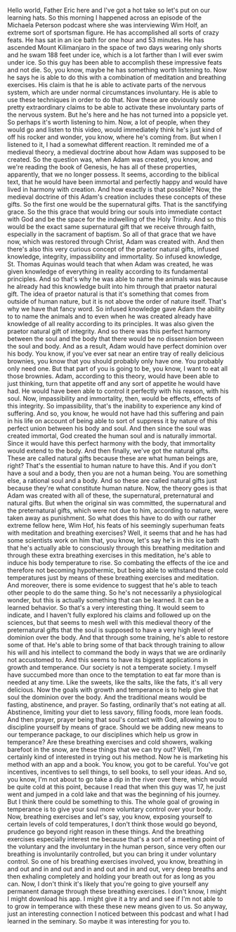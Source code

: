  Hello world, Father Eric here and I've got a hot take so let's put on our learning hats. So this morning I happened across an episode of the Michaela Peterson podcast where she was interviewing Wim Holf, an extreme sort of sportsman figure. He has accomplished all sorts of crazy feats. He has sat in an ice bath for one hour and 53 minutes. He has ascended Mount Kilimanjaro in the space of two days wearing only shorts and he swam 188 feet under ice, which is a lot farther than I will ever swim under ice. So this guy has been able to accomplish these impressive feats and not die. So, you know, maybe he has something worth listening to. Now he says he is able to do this with a combination of meditation and breathing exercises. His claim is that he is able to activate parts of the nervous system, which are under normal circumstances involuntary. He is able to use these techniques in order to do that. Now these are obviously some pretty extraordinary claims to be able to activate these involuntary parts of the nervous system. But he's here and he has not turned into a popsicle yet. So perhaps it's worth listening to him. Now, a lot of people, when they would go and listen to this video, would immediately think he's just kind of off his rocker and wonder, you know, where he's coming from. But when I listened to it, I had a somewhat different reaction. It reminded me of a medieval theory, a medieval doctrine about how Adam was supposed to be created. So the question was, when Adam was created, you know, and we're reading the book of Genesis, he has all of these properties, apparently, that we no longer possess. It seems, according to the biblical text, that he would have been immortal and perfectly happy and would have lived in harmony with creation. And how exactly is that possible? Now, the medieval doctrine of this Adam's creation includes these concepts of these gifts. So the first one would be the supernatural gifts. That is the sanctifying grace. So the this grace that would bring our souls into immediate contact with God and be the space for the indwelling of the Holy Trinity. And so this would be the exact same supernatural gift that we receive through faith, especially in the sacrament of baptism. So all of that grace that we have now, which was restored through Christ, Adam was created with. And then there's also this very curious concept of the praetor natural gifts, infused knowledge, integrity, impassibility and immortality. So infused knowledge, St. Thomas Aquinas would teach that when Adam was created, he was given knowledge of everything in reality according to its fundamental principles. And so that's why he was able to name the animals was because he already had this knowledge built into him through that praetor natural gift. The idea of praetor natural is that it's something that comes from outside of human nature, but it is not above the order of nature itself. That's why we have that fancy word. So infused knowledge gave Adam the ability to to name the animals and to even when he was created already have knowledge of all reality according to its principles. It was also given the praetor natural gift of integrity. And so there was this perfect harmony between the soul and the body that there would be no dissension between the soul and body. And as a result, Adam would have perfect dominion over his body. You know, if you've ever sat near an entire tray of really delicious brownies, you know that you should probably only have one. You probably only need one. But that part of you is going to be, you know, I want to eat all those brownies. Adam, according to this theory, would have been able to just thinking, turn that appetite off and any sort of appetite he would have had. He would have been able to control it perfectly with his reason, with his soul. Now, impassibility and immortality, then, would be effects, effects of this integrity. So impassibility, that's the inability to experience any kind of suffering. And so, you know, he would not have had this suffering and pain in his life on account of being able to sort of suppress it by nature of this perfect union between his body and soul. And then since the soul was created immortal, God created the human soul and is naturally immortal. Since it would have this perfect harmony with the body, that immortality would extend to the body. And then finally, we've got the natural gifts. These are called natural gifts because these are what human beings are, right? That's the essential to human nature to have this. And if you don't have a soul and a body, then you are not a human being. You are something else, a rational soul and a body. And so these are called natural gifts just because they're what constitute human nature. Now, the theory goes is that Adam was created with all of these, the supernatural, preternatural and natural gifts. But when the original sin was committed, the supernatural and the preternatural gifts, which were not due to him, according to nature, were taken away as punishment. So what does this have to do with our rather extreme fellow here, Wim Hof, his feats of his seemingly superhuman feats with meditation and breathing exercises? Well, it seems that and he has had some scientists work on him that, you know, let's say he's in this ice bath that he's actually able to consciously through this breathing meditation and through these extra breathing exercises in this meditation, he's able to induce his body temperature to rise. So combating the effects of the ice and therefore not becoming hypothermic, but being able to withstand these cold temperatures just by means of these breathing exercises and meditation. And moreover, there is some evidence to suggest that he's able to teach other people to do the same thing. So he's not necessarily a physiological wonder, but this is actually something that can be learned. It can be a learned behavior. So that's a very interesting thing. It would seem to indicate, and I haven't fully explored his claims and followed up on the sciences, but that seems to mesh well with this medieval theory of the preternatural gifts that the soul is supposed to have a very high level of dominion over the body. And that through some training, he's able to restore some of that. He's able to bring some of that back through training to allow his will and his intellect to command the body in ways that we are ordinarily not accustomed to. And this seems to have its biggest applications in growth and temperance. Our society is not a temperate society. I myself have succumbed more than once to the temptation to eat far more than is needed at any time. Like the sweets, like the salts, like the fats, it's all very delicious. Now the goals with growth and temperance is to help give that soul the dominion over the body. And the traditional means would be fasting, abstinence, and prayer. So fasting, ordinarily that's not eating at all. Abstinence, limiting your diet to less savory, filling foods, more lean foods. And then prayer, prayer being that soul's contact with God, allowing you to discipline yourself by means of grace. Should we be adding new means to our temperance package, to our disciplines which help us grow in temperance? Are these breathing exercises and cold showers, walking barefoot in the snow, are these things that we can try out? Well, I'm certainly kind of interested in trying out his method. Now he is marketing his method with an app and a book. You know, you got to be careful. You've got incentives, incentives to sell things, to sell books, to sell your ideas. And so, you know, I'm not about to go take a dip in the river over there, which would be quite cold at this point, because I read that when this guy was 17, he just went and jumped in a cold lake and that was the beginning of his journey. But I think there could be something to this. The whole goal of growing in temperance is to give your soul more voluntary control over your body. Now, breathing exercises and let's say, you know, exposing yourself to certain levels of cold temperatures, I don't think those would go beyond, prudence go beyond right reason in these things. And the breathing exercises especially interest me because that's a sort of a meeting point of the voluntary and the involuntary in the human person, since very often our breathing is involuntarily controlled, but you can bring it under voluntary control. So one of his breathing exercises involved, you know, breathing in and out and in and out and in and out and in and out, very deep breaths and then exhaling completely and holding your breath out for as long as you can. Now, I don't think it's likely that you're going to give yourself any permanent damage through these breathing exercises. I don't know, I might I might download his app. I might give it a try and and see if I'm not able to to grow in temperance with these these new means given to us. So anyway, just an interesting connection I noticed between this podcast and what I had learned in the seminary. So maybe it was interesting for you to.